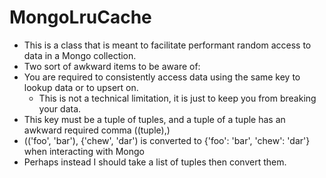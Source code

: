 # MongoLruCache
* This is a class that is meant to facilitate performant random access to data in a Mongo collection.
* Two sort of awkward items to be aware of:
 * You are required to consistently access data using the same key to lookup data or to upsert on.
   * This is not a technical limitation, it is just to keep you from breaking your data.
 * This key must be a tuple of tuples, and a tuple of a tuple has an awkward required comma ((tuple),)
  * (('foo', 'bar'), {'chew', 'dar') is converted to {'foo': 'bar', 'chew': 'dar'} when interacting with Mongo
  * Perhaps instead I should take a list of tuples then convert them.
